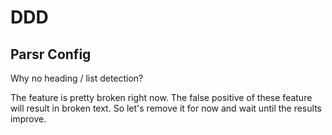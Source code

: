 # DDD


## Parsr Config

Why no heading / list detection?

The feature is pretty broken right now. The false positive of these feature will result in broken text. So let's remove it for now and wait until the results improve.